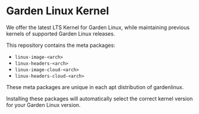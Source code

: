 # Garden Linux Kernel
 
We offer the latest LTS Kernel for Garden Linux, while maintaining previous kernels of supported Garden Linux releases.

This repository contains the meta packages:
- `linux-image-<arch>`
- `linux-headers-<arch>` 
- `linux-image-cloud-<arch>`
- `linux-headers-cloud-<arch>`

These meta packages are unique in each apt distribution of gardenlinux.

Installing these packages will automatically select the correct kernel version for your Garden Linux version.
